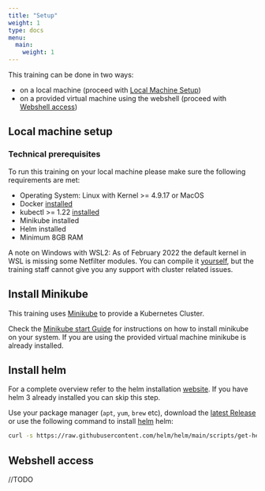```yaml
---
title: "Setup"
weight: 1
type: docs
menu:
  main:
    weight: 1
---
```


This training can be done in two ways:

* on a local machine (proceed with [Local Machine Setup](#local-setup))
* on a provided virtual machine using the webshell (proceed with [Webshell access](#webshell-access))


## Local machine setup


### Technical prerequisites

To run this training on your local machine please make sure the following requirements are met:

* Operating System: Linux with Kernel >= 4.9.17 or MacOS
* Docker [installed](https://docs.docker.com/get-docker/)
* kubectl >= 1.22 [installed](https://kubernetes.io/docs/tasks/tools/#kubectl)
* Minikube installed
* Helm installed
* Minimum 8GB RAM

A note on Windows with WSL2: As of February 2022 the default kernel in WSL is missing some Netfilter modules. You can compile it [yourself](https://github.com/cilium/cilium/issues/17745#issuecomment-1004299480), but the training staff cannot give you any support with cluster related issues.


## Install Minikube

This training uses [Minikube](https://minikube.sigs.k8s.io/docs/) to provide a Kubernetes Cluster.

Check the [Minikube start Guide](https://minikube.sigs.k8s.io/docs/start/) for instructions on how to install minikube on your system. If you are using the provided virtual machine minikube is already installed.


## Install helm

For a complete overview refer to the helm installation [website](https://helm.sh/docs/intro/install/). If you have helm 3 already installed you can skip this step.

Use your package manager (`apt`, `yum`, `brew` etc), download the [latest Release](https://github.com/helm/helm/releases) or use the following command to install [helm](https://helm.sh/docs/intro/install/) helm:

```bash
curl -s https://raw.githubusercontent.com/helm/helm/main/scripts/get-helm-3 | bash
```


## Webshell access

//TODO
